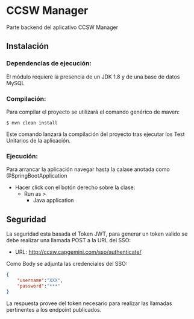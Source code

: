 # CCSW Manager

Parte backend del aplicativo CCSW Manager

## Instalación

### Dependencias de ejecución:

El módulo requiere la presencia de un JDK 1.8 y de una base de datos MySQL

### Compilación:

Para compilar el proyecto se utilizará el comando genérico de maven:  
```Shell
$ mvn clean install
```  
Este comando lanzará la compilación del proyecto tras ejecutar los Test Unitarios de la aplicación.

### Ejecución:

Para arrancar la aplicación navegar hasta la calase anotada como @SpringBootApplication

* Hacer click con el botón derecho sobre la clase:
    * Run as >
        * Java application

## Seguridad

La seguridad esta basada el Token JWT, para generar un token valido se debe realizar una llamada POST a la URL del SSO:

* URL: http://ccsw.capgemini.com/sso/authenticate/

Como Body se adjunta las credenciales del SSO:

```json
{
    "username":"XXX",
    "password":"***"
}
```  
La respuesta provee del token necesario para realizar las llamadas pertinentes a los endpoint publicados.